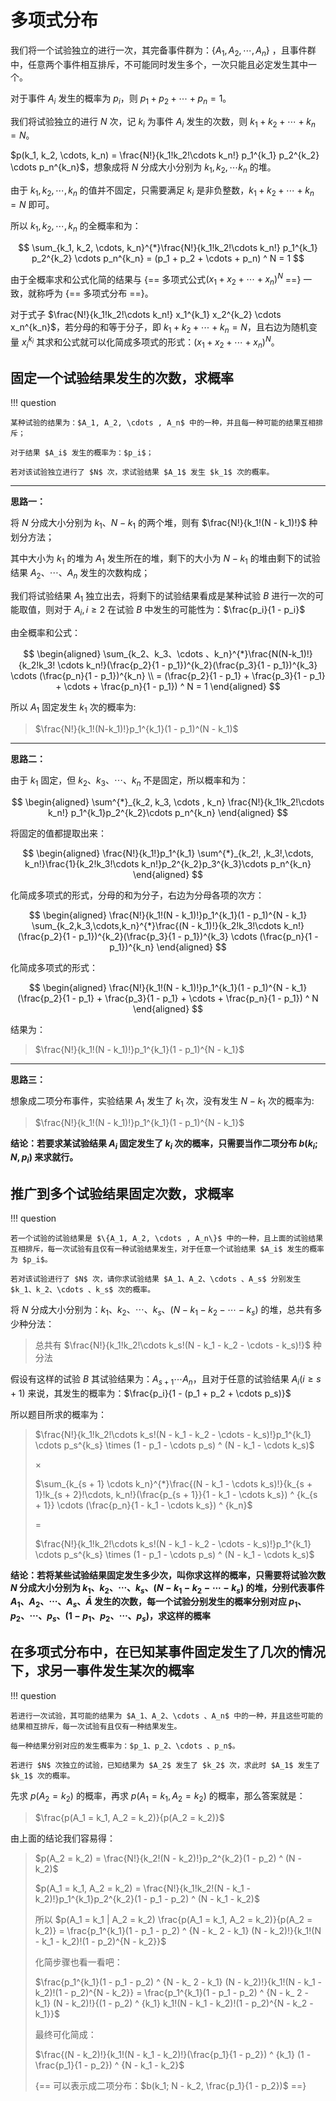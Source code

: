 # 多项式分布

我们将一个试验独立的进行一次，其完备事件群为：$\{A_1, A_2, \cdots , A_n\}$ ，且事件群中，任意两个事件相互排斥，不可能同时发生多个，一次只能且必定发生其中一个。

对于事件 $A_i$ 发生的概率为 $p_i$，则 $p_1 + p_2 + \cdots + p_n = 1$。

我们将试验独立的进行 $N$ 次，记 $k_i$ 为事件 $A_i$ 发生的次数，则 $k_1 + k_2 + \cdots + k_n = N$。

$p(k_1, k_2, \cdots, k_n) = \frac{N!}{k_1!k_2!\cdots k_n!} p_1^{k_1} p_2^{k_2} \cdots p_n^{k_n}$，想象成将 $N$ 分成大小分别为 $k_1, k_2, \cdots k_n$ 的堆。

由于 $k_1, k_2, \cdots , k_n$ 的值并不固定，只需要满足 $k_i$ 是非负整数，$k_1 + k_2 + \cdots + k_n = N$ 即可。

所以 $k_1, k_2, \cdots , k_n$ 的全概率和为：

$$
\sum_{k_1, k_2, \cdots, k_n}^{*}\frac{N!}{k_1!k_2!\cdots k_n!} p_1^{k_1} p_2^{k_2} \cdots p_n^{k_n} = (p_1 + p_2 + \cdots + p_n) ^ N = 1
$$

由于全概率求和公式化简的结果与 {== 多项式公式$(x_1 + x_2 + \cdots + x_n) ^ N$ ==} 一致，就称呼为 {== 多项式分布 ==}。

对于式子 $\frac{N!}{k_1!k_2!\cdots k_n!} x_1^{k_1} x_2^{k_2} \cdots x_n^{k_n}$，若分母的和等于分子，即 $k_1 + k_2 + \cdots + k_n = N$，且右边为随机变量 $x_i^{k_i}$ 其求和公式就可以化简成多项式的形式：$(x_1 + x_2 + \cdots + x_n) ^ N$。

## 固定一个试验结果发生的次数，求概率

!!! question

    某种试验的结果为：$A_1, A_2, \cdots , A_n$ 中的一种，并且每一种可能的结果互相排斥；
    
    对于结果 $A_i$ 发生的概率为：$p_i$；

    若对该试验独立进行了 $N$ 次，求试验结果 $A_1$ 发生 $k_1$ 次的概率。

---

**思路一：**

将 $N$ 分成大小分别为 $k_1、N - k_1$ 的两个堆，则有 $\frac{N!}{k_1!(N - k_1)!}$ 种划分方法；

其中大小为 $k_1$ 的堆为 $A_1$ 发生所在的堆，剩下的大小为 $N - k_1$ 的堆由剩下的试验结果 $A_2、\cdots、A_n$ 发生的次数构成；

我们将试验结果 $A_1$ 独立出去，将剩下的试验结果看成是某种试验 $B$ 进行一次的可能取值，则对于 $A_i, i \geq 2$ 在试验 $B$ 中发生的可能性为：$\frac{p_i}{1 - p_i}$

由全概率和公式：

$$
\begin{aligned}
\sum_{k_2、k_3、\cdots 、k_n}^{*}\frac{N(N-k_1)!}{k_2!k_3! \cdots k_n!}(\frac{p_2}{1 - p_1})^{k_2}(\frac{p_3}{1 - p_1})^{k_3} \cdots (\frac{p_n}{1 - p_1})^{k_n} \\ = (\frac{p_2}{1 - p_1} + \frac{p_3}{1 - p_1} + \cdots + \frac{p_n}{1 - p_1}) ^ N = 1
\end{aligned}
$$

所以 $A_1$ 固定发生 $k_1$ 次的概率为:
> $\frac{N!}{k_1!(N-k_1)!}p_1^{k_1}(1 - p_1)^(N - k_1)$

---

**思路二：**

由于 $k_1$ 固定，但 $k_2、k_3、\cdots 、k_n$ 不是固定，所以概率和为：

$$
\begin{aligned}
    \sum^{*}_{k_2, k_3, \cdots , k_n} \frac{N!}{k_1!k_2!\cdots k_n!} p_1^{k_1}p_2^{k_2}\cdots p_n^{k_n}
\end{aligned}
$$

将固定的值都提取出来：

$$
\begin{aligned}
    \frac{N!}{k_1!}p_1^{k_1} \sum^{*}_{k_2!, ,k_3!,\cdots, k_n!}\frac{1}{k_2!k_3!\cdots k_n!}p_2^{k_2}p_3^{k_3}\cdots p_n^{k_n}
\end{aligned}
$$

化简成多项式的形式，分母的和为分子，右边为分母各项的次方：

$$
\begin{aligned}
    \frac{N!}{k_1!(N - k_1)!}p_1^{k_1}(1 - p_1)^{N - k_1} \sum_{k_2,k_3,\cdots,k_n}^{*}\frac{(N - k_1)!}{k_2!k_3!\cdots k_n!}(\frac{p_2}{1 - p_1})^{k_2}(\frac{p_3}{1 - p_1})^{k_3} \cdots (\frac{p_n}{1 - p_1})^{k_n}
\end{aligned}
$$

化简成多项式的形式：

$$
\begin{aligned}
    \frac{N!}{k_1!(N - k_1)!}p_1^{k_1}(1 - p_1)^{N - k_1} (\frac{p_2}{1 - p_1} + \frac{p_3}{1 - p_1} + \cdots + \frac{p_n}{1 - p_1}) ^ N
\end{aligned}
$$

结果为：
> $\frac{N!}{k_1!(N - k_1)!}p_1^{k_1}(1 - p_1)^{N - k_1}$

---

**思路三：**

想象成二项分布事件，实验结果 $A_1$ 发生了 $k_1$ 次，没有发生 $N - k_1$ 次的概率为:

> $\frac{N!}{k_1!(N - k_1)!}p_1^{k_1}(1 - p_1)^{N - k_1}$

**结论：若要求某试验结果 $A_i$ 固定发生了 $k_i$ 次的概率，只需要当作二项分布 $b(k_i; N, p_i)$ 来求就行。**

## 推广到多个试验结果固定次数，求概率

!!! question

    若一个试验的试验结果是 $\{A_1, A_2, \cdots , A_n\}$ 中的一种，且上面的试验结果互相排斥，每一次试验有且仅有一种试验结果发生，对于任意一个试验结果 $A_i$ 发生的概率为 $p_i$。

    若对该试验进行了 $N$ 次，请你求试验结果 $A_1、A_2、\cdots 、A_s$ 分别发生 $k_1、k_2、\cdots 、k_s$ 次的概率。

将 $N$ 分成大小分别为：$k_1、k_2、\cdots、k_s、(N - k_1 - k_2 - \cdots - k_s)$ 的堆，总共有多少种分法：
> 总共有 $\frac{N!}{k_1!k_2!\cdots k_s!(N - k_1 - k_2 - \cdots - k_s)!}$ 种分法

假设有这样的试验 $B$ 其试验结果为：$A_{s+1} \cdots A_n$，且对于任意的试验结果 $A_i(i \geq s + 1)$ 来说，其发生的概率为：$\frac{p_i}{1 - (p_1 + p_2 + \cdots p_s)}$

所以题目所求的概率为：
> $\frac{N!}{k_1!k_2!\cdots k_s!(N - k_1 - k_2 - \cdots - k_s)!}p_1^{k_1} \cdots p_s^{k_s} \times (1 - p_1 - \cdots p_s) ^ (N - k_1 - \cdots k_s)$
> 
> $\times$
> 
> $\sum_{k_{s + 1} \cdots k_n}^{*}\frac{(N - k_1 - \cdots k_s)!}{k_{s + 1}!k_{s + 2}!\cdots, k_n!}(\frac{p_{s + 1}}{1 - k_1 - \cdots k_s}) ^ {k_{s + 1}} \cdots (\frac{p_n}{1 - k_1 - \cdots k_s}) ^ {k_n}$
> 
> $=$
>
> $\frac{N!}{k_1!k_2!\cdots k_s!(N - k_1 - k_2 - \cdots - k_s)!}p_1^{k_1} \cdots p_s^{k_s} \times (1 - p_1 - \cdots p_s) ^ (N - k_1 - \cdots k_s)$

**结论：若将某些试验结果固定发生多少次，叫你求这样的概率，只需要将试验次数 $N$ 分成大小分别为 $k_1、k_2、\cdots 、k_s 、(N - k_1 - k_2 - \cdots - k_s)$ 的堆，分别代表事件 $A_1、A_2、\cdots 、A_s、\bar{A}$ 发生的次数，每一个试验分别发生的概率分别对应 $p_1、p_2、\cdots 、p_s、(1 - p_1、p_2、\cdots 、p_s)$，求这样的概率**

## 在多项式分布中，在已知某事件固定发生了几次的情况下，求另一事件发生某次的概率

!!! question

    若进行一次试验，其可能的结果为 $A_1、A_2、\cdots 、A_n$ 中的一种，并且这些可能的结果相互排斥，每一次试验有且仅有一种结果发生。

    每一种结果分别对应的发生概率为：$p_1、p_2、\cdots 、p_n$。

    若进行 $N$ 次独立的试验，已知结果为 $A_2$ 发生了 $k_2$ 次，求此时 $A_1$ 发生了 $k_1$ 次的概率。

先求 $p(A_2 = k_2)$ 的概率，再求 $p(A_1 = k_1, A_2 = k_2)$ 的概率，那么答案就是：
> $\frac{p(A_1 = k_1, A_2 = k_2)}{p(A_2 = k_2)}$ 

由上面的结论我们容易得：
> $p(A_2 = k_2) = \frac{N!}{k_2!(N - k_2)!}p_2^{k_2}(1 - p_2) ^ (N - k_2)$
> 
> $p(A_1 = k_1, A_2 = k_2) = \frac{N!}{k_1!k_2!(N - k_1 - k_2)!}p_1^{k_1}p_2^{k_2}(1 - p_1 - p_2) ^ (N - k_1 - k_2)$ 
> 
> 所以 $p(A_1 = k_1 | A_2 = k_2) \frac{p(A_1 = k_1, A_2 = k_2)}{p(A_2 = k_2)} = \frac{p_1^{k_1}(1 - p_1 - p_2) ^ {N - k_ 2 - k_1} (N - k_2)!}{k_1!(N - k_1 - k_2)!(1 - p_2)^{N - k_2}}$
> 
> 化简步骤也看一看吧：
>
> $\frac{p_1^{k_1}(1 - p_1 - p_2) ^ {N - k_ 2 - k_1} (N - k_2)!}{k_1!(N - k_1 - k_2)!(1 - p_2)^{N - k_2}} = \frac{p_1^{k_1}(1 - p_1 - p_2) ^ {N - k_ 2 - k_1} (N - k_2)!}{(1 - p_2) ^ {k_1} k_1!(N - k_1 - k_2)!(1 - p_2)^{N - k_2 - k_1}}$
>
> 最终可化简成：
>
> $\frac{(N - k_2)!}{k_1!(N - k_1 - k_2)!}(\frac{p_1}{1 - p_2}) ^ {k_1} (1 - \frac{p_1}{1 - p_2}) ^ {N - k_1 - k_2}$
>
> {== 可以表示成二项分布：$b(k_1; N - k_2, \frac{p_1}{1 - p_2})$ ==}
